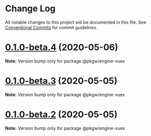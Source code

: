 # Change Log

All notable changes to this project will be documented in this file.
See [Conventional Commits](https://conventionalcommits.org) for commit guidelines.

# [0.1.0-beta.4](https://github.com/pkgw/wwt-webgl-engine/compare/@pkgw/engine-vuex@0.1.0-beta.3...@pkgw/engine-vuex@0.1.0-beta.4) (2020-05-06)

**Note:** Version bump only for package @pkgw/engine-vuex






# [0.1.0-beta.3](https://github.com/pkgw/wwt-webgl-engine/compare/@pkgw/engine-vuex@0.1.0-beta.2...@pkgw/engine-vuex@0.1.0-beta.3) (2020-05-05)

**Note:** Version bump only for package @pkgw/engine-vuex






# [0.1.0-beta.2](https://github.com/pkgw/wwt-webgl-engine/compare/@pkgw/engine-vuex@0.1.0-beta.1...@pkgw/engine-vuex@0.1.0-beta.2) (2020-05-05)

**Note:** Version bump only for package @pkgw/engine-vuex
